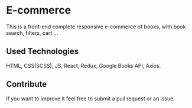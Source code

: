 # E-commerce
This is a front-end complete responsive e-commerce of books, with book search, filters, cart ...

## Used Technologies
HTML, CSS(SCSS), JS, React, Redux, Google Books API, Axios.

## Contribute
if you want to improve it feel free to submit a pull request or an issue.
